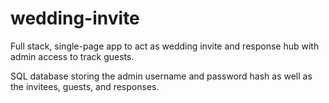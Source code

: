 # wedding-invite
Full stack, single-page app to act as wedding invite and response hub with admin access to track guests.

SQL database storing the admin username and password hash as well as the invitees, guests, and responses.
